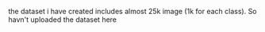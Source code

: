 the dataset i have created includes almost 25k image (1k for each class). So havn't uploaded the dataset here
